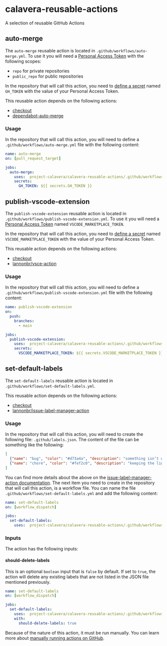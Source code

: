 # calavera-reusable-actions

A selection of reusable GitHub Actions

## auto-merge

The `auto-merge` reusable action is located in `.github/workflows/auto-merge.yml`. To use it you will need a [Personal Access Token](https://docs.github.com/en/github/authenticating-to-github/creating-a-personal-access-token) with the following scopes:

- `repo` for private repositories
- `public_repo` for public repositories

In the repository that will call this action, you need to [define a secret](https://docs.github.com/en/actions/security-guides/encrypted-secrets#creating-encrypted-secrets-for-a-repository) named `GH_TOKEN` with the value of your Personal Access Token.

This reusable action depends on the following actions:

- [checkout](https://github.com/marketplace/actions/checkout)
- [dependabot-auto-merge](https://github.com/marketplace/actions/dependabot-auto-merge)

### Usage

In the repository that will call this action, you will need to define a `.github/workflows/auto-merge.yml` file with the following content:

```yml
name: auto-merge
on: [pull_request_target]

jobs:
  auto-merge:
    uses:  project-calavera/calavera-reusable-actions/.github/workflows/auto-merge.yml@main
    secrets:
      GH_TOKEN: ${{ secrets.GH_TOKEN }}
```

## publish-vscode-extension

The `publish-vscode-extension` reusable action is located in `.github/workflows/publish-vscode-extension.yml`. To use it you will need a [Personal Access Token](https://code.visualstudio.com/api/working-with-extensions/publishing-extension#get-a-personal-access-token) named `VSCODE_MARKETPLACE_TOKEN`.

In the repository that will call this action, you need to [define a secret](https://docs.github.com/en/actions/security-guides/encrypted-secrets#creating-encrypted-secrets-for-a-repository) named `VSCODE_MARKETPLACE_TOKEN` with the value of your Personal Access Token.

This reusable action depends on the following actions:

- [checkout](https://github.com/marketplace/actions/checkout)
- [lannonbr/vsce-action](https://github.com/marketplace/actions/github-action-for-vsce)

### Usage

In the repository that will call this action, you will need to define a `.github/workflows/publish-vscode-extension.yml` file with the following content:

```yml
name: publish-vscode-extension
on:
  push:
    branches:
      - main

jobs:
  publish-vscode-extension:
    uses:  project-calavera/calavera-reusable-actions/.github/workflows/publish-vscode-extension.yml@main
    secrets:
      VSCODE_MARKETPLACE_TOKEN: ${{ secrets.VSCODE_MARKETPLACE_TOKEN }}
```

## set-default-labels

The `set-default-labels` reusable action is located in `.github/workflows/set-default-labels.yml`.

This reusable action depends on the following actions:

- [checkout](https://github.com/marketplace/actions/checkout)
- [lannonbr/issue-label-manager-action](https://github.com/marketplace/actions/issue-label-manager-action)

### Usage

In the repository that will call this action, you will need to create the following file: `.github/labels.json`. The content of the file can be something like the following:

```json
[
  {"name": "bug", "color": "#d73a4a", "description": "something isn’t working" },
  {"name": "chore", "color": "#fef2c0", "description": "keeping the lights on" }
]
```

You can find more details about the above on the [issue-label-manager-action documentation](https://github.com/marketplace/actions/issue-label-manager-action#issue-label-manager-action). The next item you need to create in the repository that will call this action, is a workflow file. You can name the file `.github/workflows/set-default-labels.yml` and add the following content:

```yml
name: set-default-labels
on: [workflow_dispatch]

jobs:
  set-default-labels:
    uses:  project-calavera/calavera-reusable-actions/.github/workflows/set-default-labels.yml@main
```

### Inputs

The action has the following inputs:

#### should-delete-labels

This is an optional `boolean` input that is `false` by default. If set to `true`, the action will delete any existing labels that are not listed in the JSON file mentioned previously.

```yml
name: set-default-labels
on: [workflow_dispatch]

jobs:
  set-default-labels:
    uses:  project-calavera/calavera-reusable-actions/.github/workflows/set-default-labels.yml@main
    with:
      should-delete-labels: true
```

Because of the nature of this action, it must be run manually. You can learn more about [manually running actions on GitHub](https://docs.github.com/en/actions/managing-workflow-runs/manually-running-a-workflow).
